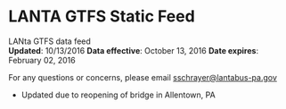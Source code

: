 # LANTA GTFS Static Feed
LANta GTFS data feed  
**Updated**: 10/13/2016
**Data effective**: October 13, 2016
**Date expires**: February 02, 2016

For any questions or concerns, please email sschrayer@lantabus-pa.gov
- Updated due to reopening of bridge in Allentown, PA